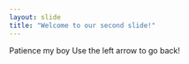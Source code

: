 ```yaml
---
layout: slide
title: "Welcome to our second slide!"
---
```

Patience my boy
Use the left arrow to go back!
